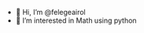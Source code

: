 - 👋 Hi, I’m @felegeairol
- 👀 I’m interested in Math using python

<!---
felegeairol/felegeairol is a ✨ special ✨ repository because its `README.md` (this file) appears on your GitHub profile.
You can click the Preview link to take a look at your changes.
--->
